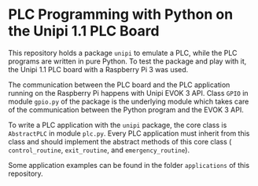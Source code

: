 # PLC Programming with Python on the Unipi 1.1 PLC Board

This repository holds a package `unipi` to emulate a PLC, while the PLC programs 
are written in pure Python. To test the package and play with it, the Unipi 1.1 
PLC board with a Raspberry Pi 3 was used. 

The communication between the PLC board and the PLC application running on the 
Raspberry Pi happens with Unipi EVOK 3 API. Class `GPIO` in module `gpio.py` of 
the package is the underlying module which takes care of the communication 
between the Python program and the EVOK 3 API.

To write a PLC application with the `unipi` package, the core class is 
`AbstractPLC` in module `plc.py`. Every PLC application must inherit from this 
class and should implement the abstract methods of this core class (
`control_routine`, `exit_routine`, and `emergency_routine`).

Some application examples can be found in the folder `applications` of this 
repository.
